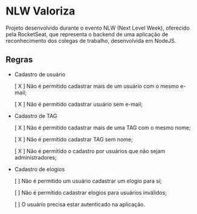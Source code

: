 # NLW Valoriza
Projeto desenvolvido durante o evento NLW (Next Level Week), oferecido pela RocketSeat, que representa o backend de uma aplicação de reconhecimento dos colegas de trabalho, desenvolvida em NodeJS.

## Regras

- Cadastro de usuário

    [ X ] Não é permitido cadastrar mais de um usuário com o mesmo e-mail;

    [ X ] Não é permitido cadastrar usuário sem e-mail;

- Cadastro de TAG

    [ X ] Não é permitido cadastrar mais de uma TAG com o mesmo nome;

    [ X ] Não é permitido cadastrar TAG sem nome;

    [ X ] Não é permitido o cadastro por usuários que não sejam administradores;

- Cadastro de elogios

    [ ] Não é permitido um usuário cadastrar um elogio para sí;

    [ ] Não é permitido cadastrar elogios para usuários inválidos;

    [ ] O usuário precisa estar autenticado na aplicação.
